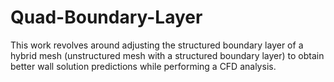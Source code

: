 # Quad-Boundary-Layer
This work revolves around adjusting the structured boundary layer of a hybrid mesh (unstructured mesh with a structured boundary layer) to obtain better wall solution predictions while performing a CFD analysis.
